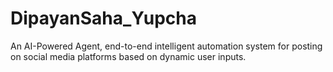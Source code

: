 # DipayanSaha_Yupcha
An AI-Powered Agent, end-to-end intelligent automation system for posting on social media platforms based on dynamic user inputs.
